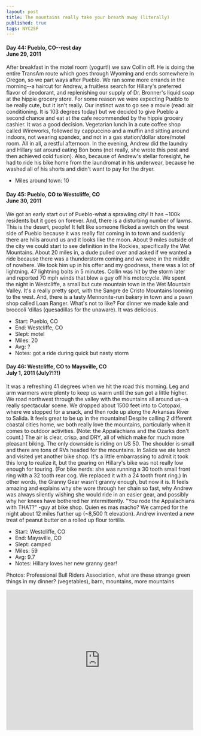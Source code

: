 ```yaml
---
layout: post
title: The mountains really take your breath away (literally)
published: true
tags: NYC2SF
---
```

#### Day 44: Pueblo, CO--rest day<br/>June 29, 2011

After breakfast in the motel room (yogurt!) we saw Collin off. He is doing the
entire TransAm route which goes through Wyoming and ends somewhere in Oregon,
so we part ways after Pueblo. We ran some more errands in the morning--a
haircut for Andrew, a fruitless search for Hillary's preferred flavor of
deodorant, and replenishing our supply of Dr. Bronner's liquid soap at the
hippie grocery store.  For some reason we were expecting Pueblo to be really
cute, but it isn't really. Our instinct was to go see a movie (read: air
conditioning. It is 103 degrees today) but we decided to give Pueblo a second
chance and eat at the cafe recommended by the hippie grocery cashier. It was a
good decision. Vegetarian lunch in a cute coffee shop called Wireworks,
followed by cappuccino and a muffin and sitting around indoors, not wearing
spandex, and not in a gas station/dollar store/motel room. All in all, a
restful afternoon.  In the evening, Andrew did the laundry and Hillary sat
around eating Bon bons (not really, she wrote this post and then achieved cold
fusion). Also, because of Andrew's stellar foresight, he had to ride his bike
home from the laundromat in his underwear, because he washed all of his shorts
and didn't want to pay for the dryer.

* Miles around town: 10

#### Day 45: Pueblo, CO to Westcliffe, CO<br/>June 30, 2011

We got an early start out of Pueblo-what a sprawling city! It has ~100k
residents but it goes on forever. And, there is a disturbing number of lawns.
This is the desert, people!  It felt like someone flicked a switch on the west
side of Pueblo because it was really flat coming in to town and suddenly there
are hills around us and it looks like the moon. About 9 miles outside of the
city we could start to see definition in the Rockies, specifically the Wet
Mountains. About 20 miles in, a dude pulled over and asked if we wanted a ride
because there was a thunderstorm coming and we were in the middle of nowhere.
We took him up in his offer and my goodness, there was a lot of lightning. 47
lightning bolts in 5 minutes. Collin was hit by the storm later and reported 70
mph winds that blew a guy off his motorcycle.  We spent the night in
Westcliffe, a small but cute mountain town in the Wet Mountain Valley. It's a
really pretty spot, with the Sangre de Cristo Mountains looming to the west.
And, there is a tasty Mennonite-run bakery in town and a pawn shop called Loan
Ranger. What's not to like? For dinner we made kale and broccoli 'dillas
(quesadillas for the unaware). It was delicious.

* Start: Pueblo, CO
* End: Westcliffe, CO
* Slept: motel
* Miles: 20
* Avg: ?
* Notes: got a ride during quick but nasty storm


#### Day 46: Westcliffe, CO to Maysville, CO<br/>July 1, 2011 (July?!?!)

It was a refreshing 41 degrees when we hit the road this morning. Leg and arm
warmers were plenty to keep us warm until the sun got a little higher. We road
northwest through the valley with the mountains all around us--a really
spectacular scene. We dropped about 1500 feet into to Cotopaxi, where we
stopped for a snack, and then rode up along the Arkansas River to Salida.  It
feels great to be up in the mountains! Despite calling 2 different coastal
cities home, we both really love the mountains, particularly when it comes to
outdoor activities. (Note: the Appalachians and the Ozarks don't count.) The
air is clear, crisp, and DRY, all of which make for much more pleasant biking.
The only downside is riding on US 50. The shoulder is small and there are tons
of RVs headed for the mountains.  In Salida we ate lunch and visited yet
another bike shop. It's a little embarrassing to admit it took this long to
realize it, but the gearing on Hillary's bike was not really low enough for
touring. (For bike nerds: she was running a 30 tooth small front ring with a 32
tooth rear cog. We replaced it with a 24 tooth front ring.) In other words, the
Granny Gear wasn't granny enough, but now it is. It feels amazing and explains
why she wore through her chain so fast, why Andrew was always silently wishing
she would ride in an easier gear, and possibly why her knees have bothered her
intermittently. "You rode the Appalachians with THAT?" -guy at bike shop. Quien
es mas macho?  We camped for the night about 12 miles further up (~8,500 ft
elevation). Andrew invented a new treat of peanut butter on a rolled up flour
tortilla.

* Start: Westcliffe, CO
* End: Maysville, CO
* Slept: camped
* Miles: 59
* Avg: 9.7
* Notes: Hillary loves her new granny gear!

Photos: Professional Bull Riders Association, what are these strange green things in my dinner? (vegetables), barn, mountains, more mountains

<iframe src="https://www.flickr.com/photos/123683527@N06/13921782481/in/set-72157644114048236/player/" width="500" height="375" frameborder="0" allowfullscreen webkitallowfullscreen mozallowfullscreen oallowfullscreen msallowfullscreen></iframe>

